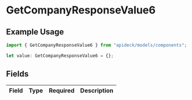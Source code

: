 # GetCompanyResponseValue6

## Example Usage

```typescript
import { GetCompanyResponseValue6 } from "apideck/models/components";

let value: GetCompanyResponseValue6 = {};
```

## Fields

| Field       | Type        | Required    | Description |
| ----------- | ----------- | ----------- | ----------- |